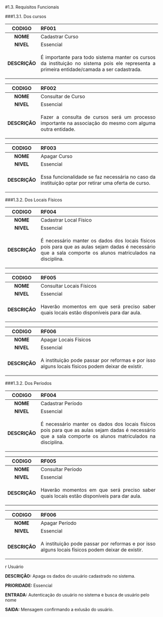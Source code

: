 #1.3. Requisitos Funcionais

###1.3.1. Dos cursos

| **CODIGO**     | RF001   |
| :------:      | :---------- |
|  **NOME**     | Cadastrar  Curso|
|  **NIVEL**     |Essencial|
|  **DESCRIÇÃO** | <p style="text-align:justify"> É importante para todo sistema manter os cursos da instituição no sistema pois ele representa a primeira entidade/camada a ser cadastrada.</p> |

| **CODIGO**     | RF002  |
| :------:      | :---------- |
|  **NOME**     | Consultar de Curso|
|  **NIVEL**     |Essencial|
|  **DESCRIÇÃO** | <p style="text-align:justify"> Fazer a consulta de cursos será um processo importante na associação do mesmo com alguma outra entidade.</p> |

| **CODIGO**     | RF003  |
| :------:      | :---------- |
|  **NOME**     | Apagar Curso|
|  **NIVEL**     |Essencial|
|  **DESCRIÇÃO** |  <p style="text-align:justify">Essa funcionalidade se faz necessária no caso da instituição optar por retirar uma oferta de curso.</p> |

###1.3.2. Dos Locais Físicos

| **CODIGO**     | RF004   |
| :------:      | :---------- |
|  **NOME**     | Cadastrar Local Físico|
|  **NIVEL**     |Essencial|
|  **DESCRIÇÃO** | <p style="text-align:justify"> É necessário manter os dados dos locais físicos pois para que as aulas sejam dadas é necessário que a sala comporte os alunos matriculados na disciplina.</p> |

| **CODIGO**     | RF005  |
| :------:      | :---------- |
|  **NOME**     | Consultar Locais Físicos|
|  **NIVEL**     |Essencial|
|  **DESCRIÇÃO** |  <p style="text-align:justify">Haverão momentos em que será preciso saber quais locais estão disponíveis para dar aula.</p> |

| **CODIGO**     | RF006  |
| :------:      | :---------- |
|  **NOME**     | Apagar Locais Físicos|
|  **NIVEL**     |Essencial|
|  **DESCRIÇÃO** |  <p style="text-align:justify">A instituição pode passar por reformas e por isso alguns locais físicos podem deixar de existir.</p> |

###1.3.2. Dos Períodos

| **CODIGO**     | RF004   |
| :------:      | :---------- |
|  **NOME**     | Cadastrar Período|
|  **NIVEL**     |Essencial|
|  **DESCRIÇÃO** | <p style="text-align:justify"> É necessário manter os dados dos locais físicos pois para que as aulas sejam dadas é necessário que a sala comporte os alunos matriculados na disciplina.</p> |

| **CODIGO**     | RF005  |
| :------:      | :---------- |
|  **NOME**     | Consultar Período|
|  **NIVEL**     |Essencial|
|  **DESCRIÇÃO** |  <p style="text-align:justify">Haverão momentos em que será preciso saber quais locais estão disponíveis para dar aula.</p>|

| **CODIGO**     | RF006  |
| :------:      | :---------- |
|  **NOME**     | Apagar Período|
|  **NIVEL**     |Essencial|
|  **DESCRIÇÃO** |  <p style="text-align:justify">A instituição pode passar por reformas e por isso alguns locais físicos podem deixar de existir.</p> |





> 










r Usuário

**DESCRIÇÃO:** Apaga os dados do  usuário cadastrado no sistema.

**PRIORIDADE:** Essencial

**ENTRADA:** Autenticação do usuário no sistema e busca de usuário pelo nome

**SAIDA:** Mensagem confirmando a exlusão do  usuário.




